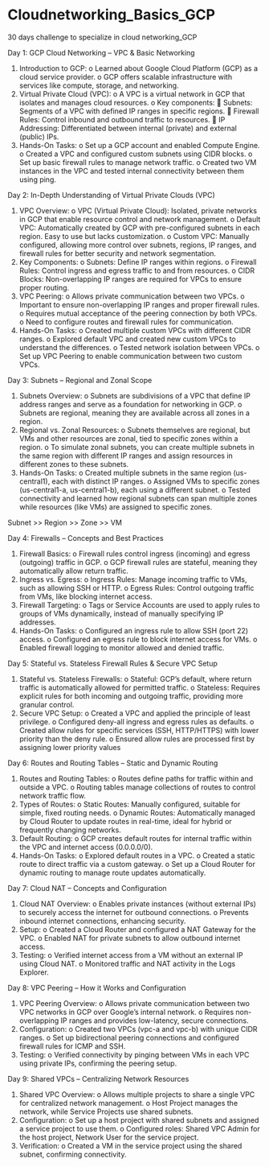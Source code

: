 # Cloudnetworking_Basics_GCP
30 days challenge to specialize in cloud networking_GCP 

Day 1: GCP Cloud Networking – VPC & Basic Networking
1.	Introduction to GCP:
o	Learned about Google Cloud Platform (GCP) as a cloud service provider.
o	GCP offers scalable infrastructure with services like compute, storage, and networking.
2.	Virtual Private Cloud (VPC):
o	A VPC is a virtual network in GCP that isolates and manages cloud resources.
o	Key components:
	Subnets: Segments of a VPC with defined IP ranges in specific regions.
	Firewall Rules: Control inbound and outbound traffic to resources.
	IP Addressing: Differentiated between internal (private) and external (public) IPs.
3.	Hands-On Tasks:
o	Set up a GCP account and enabled Compute Engine.
o	Created a VPC and configured custom subnets using CIDR blocks.
o	Set up basic firewall rules to manage network traffic.
o	Created two VM instances in the VPC and tested internal connectivity between them using ping.

Day 2: In-Depth Understanding of Virtual Private Clouds (VPC)
1.	VPC Overview:
o	VPC (Virtual Private Cloud): Isolated, private networks in GCP that enable resource control and network management.
o	Default VPC: Automatically created by GCP with pre-configured subnets in each region. Easy to use but lacks customization.
o	Custom VPC: Manually configured, allowing more control over subnets, regions, IP ranges, and firewall rules for better security and network segmentation.
2.	Key Components:
o	Subnets: Define IP ranges within regions.
o	Firewall Rules: Control ingress and egress traffic to and from resources.
o	CIDR Blocks: Non-overlapping IP ranges are required for VPCs to ensure proper routing.
3.	VPC Peering:
o	Allows private communication between two VPCs.
o	Important to ensure non-overlapping IP ranges and proper firewall rules.
o	Requires mutual acceptance of the peering connection by both VPCs.
o	Need to configure routes and firewall rules for communication.
4.	Hands-On Tasks:
o	Created multiple custom VPCs with different CIDR ranges.
o	Explored default VPC and created new custom VPCs to understand the differences.
o	Tested network isolation between VPCs.
o	Set up VPC Peering to enable communication between two custom VPCs.

Day 3: Subnets – Regional and Zonal Scope
1.	Subnets Overview:
o	Subnets are subdivisions of a VPC that define IP address ranges and serve as a foundation for networking in GCP.
o	Subnets are regional, meaning they are available across all zones in a region.
2.	Regional vs. Zonal Resources:
o	Subnets themselves are regional, but VMs and other resources are zonal, tied to specific zones within a region.
o	To simulate zonal subnets, you can create multiple subnets in the same region with different IP ranges and assign resources in different zones to these subnets.
3.	Hands-On Tasks:
o	Created multiple subnets in the same region (us-central1), each with distinct IP ranges.
o	Assigned VMs to specific zones (us-central1-a, us-central1-b), each using a different subnet.
o	Tested connectivity and learned how regional subnets can span multiple zones while resources (like VMs) are assigned to specific zones.

Subnet >> Region >> Zone >> VM

Day 4: Firewalls – Concepts and Best Practices
1.	Firewall Basics:
o	Firewall rules control ingress (incoming) and egress (outgoing) traffic in GCP.
o	GCP firewall rules are stateful, meaning they automatically allow return traffic.
2.	Ingress vs. Egress:
o	Ingress Rules: Manage incoming traffic to VMs, such as allowing SSH or HTTP.
o	Egress Rules: Control outgoing traffic from VMs, like blocking internet access.
3.	Firewall Targeting:
o	Tags or Service Accounts are used to apply rules to groups of VMs dynamically, instead of manually specifying IP addresses.
4.	Hands-On Tasks:
o	Configured an ingress rule to allow SSH (port 22) access.
o	Configured an egress rule to block internet access for VMs.
o	Enabled firewall logging to monitor allowed and denied traffic.

Day 5: Stateful vs. Stateless Firewall Rules & Secure VPC Setup
1.	Stateful vs. Stateless Firewalls:
o	Stateful: GCP’s default, where return traffic is automatically allowed for permitted traffic.
o	Stateless: Requires explicit rules for both incoming and outgoing traffic, providing more granular control.
2.	Secure VPC Setup:
o	Created a VPC and applied the principle of least privilege.
o	Configured deny-all ingress and egress rules as defaults.
o	Created allow rules for specific services (SSH, HTTP/HTTPS) with lower priority than the deny rule.
o	Ensured allow rules are processed first by assigning lower priority values

Day 6: Routes and Routing Tables – Static and Dynamic Routing
1.	Routes and Routing Tables:
o	Routes define paths for traffic within and outside a VPC.
o	Routing tables manage collections of routes to control network traffic flow.
2.	Types of Routes:
o	Static Routes: Manually configured, suitable for simple, fixed routing needs.
o	Dynamic Routes: Automatically managed by Cloud Router to update routes in real-time, ideal for hybrid or frequently changing networks.
3.	Default Routing:
o	GCP creates default routes for internal traffic within the VPC and internet access (0.0.0.0/0).
4.	Hands-On Tasks:
o	Explored default routes in a VPC.
o	Created a static route to direct traffic via a custom gateway.
o	Set up a Cloud Router for dynamic routing to manage route updates automatically.

Day 7: Cloud NAT – Concepts and Configuration
1.	Cloud NAT Overview:
o	Enables private instances (without external IPs) to securely access the internet for outbound connections.
o	Prevents inbound internet connections, enhancing security.
2.	Setup:
o	Created a Cloud Router and configured a NAT Gateway for the VPC.
o	Enabled NAT for private subnets to allow outbound internet access.
3.	Testing:
o	Verified internet access from a VM without an external IP using Cloud NAT.
o	Monitored traffic and NAT activity in the Logs Explorer.

Day 8: VPC Peering – How it Works and Configuration
1.	VPC Peering Overview:
o	Allows private communication between two VPC networks in GCP over Google’s internal network.
o	Requires non-overlapping IP ranges and provides low-latency, secure connections.
2.	Configuration:
o	Created two VPCs (vpc-a and vpc-b) with unique CIDR ranges.
o	Set up bidirectional peering connections and configured firewall rules for ICMP and SSH.
3.	Testing:
o	Verified connectivity by pinging between VMs in each VPC using private IPs, confirming the peering setup.

Day 9: Shared VPCs – Centralizing Network Resources
1.	Shared VPC Overview:
o	Allows multiple projects to share a single VPC for centralized network management.
o	Host Project manages the network, while Service Projects use shared subnets.
2.	Configuration:
o	Set up a host project with shared subnets and assigned a service project to use them.
o	Configured roles: Shared VPC Admin for the host project, Network User for the service project.
3.	Verification:
o	Created a VM in the service project using the shared subnet, confirming connectivity.



